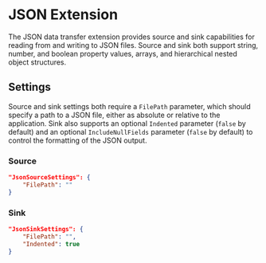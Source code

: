 # JSON Extension

The JSON data transfer extension provides source and sink capabilities for reading from and writing to JSON files. Source and sink both support string, number, and boolean property values, arrays, and hierarchical nested object structures.

## Settings

Source and sink settings both require a `FilePath` parameter, which should specify a path to a JSON file, either as absolute or relative to the application. Sink also supports an optional `Indented` parameter (`false` by default) and an optional `IncludeNullFields` parameter (`false` by default) to control the formatting of the JSON output.

### Source

```json
"JsonSourceSettings": {
    "FilePath": ""
}

```

### Sink

```json
"JsonSinkSettings": {
    "FilePath": "",
    "Indented": true
}
```
